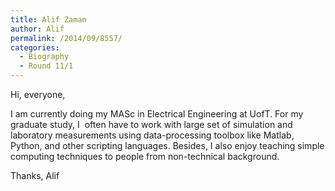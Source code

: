 ```yaml
---
title: Alif Zaman
author: Alif
permalink: /2014/09/8557/
categories:
  - Biography
  - Round 11/1
---
```

Hi, everyone,

I am currently doing my MASc in Electrical Engineering at UofT. For my graduate study, I  often have to work with large set of simulation and laboratory measurements using data-processing toolbox like Matlab, Python, and other scripting languages. Besides, I also enjoy teaching simple computing techniques to people from non-technical background.

Thanks, Alif
